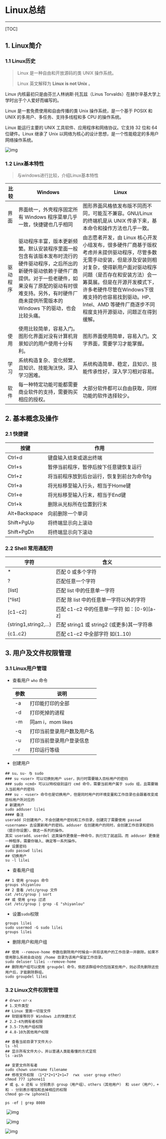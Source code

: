 # Linux总结
--------------------------------------
[TOC]
## 1. Linux简介

### 1.1 Linux历史

> Linux 是一种自由和开放源码的类 UNIX 操作系统。 
>
> Linux 英文解释为 **Linux is not Unix** 。

Linux 内核最初只是由芬兰人林纳斯·托瓦兹（Linus Torvalds）在赫尔辛基大学上学时出于个人爱好而编写的。

Linux 是一套免费使用和自由传播的类 Unix 操作系统，是一个基于 POSIX 和 UNIX 的多用户、多任务、支持多线程和多 CPU 的操作系统。

Linux 能运行主要的 UNIX 工具软件、应用程序和网络协议。它支持 32 位和 64 位硬件。Linux 继承了 Unix 以网络为核心的设计思想，是一个性能稳定的多用户网络操作系统。

![img](https://www.runoob.com/wp-content/uploads/2014/06/1511849829609658.jpg) 

### 1.2 Linx基本特性

> 与windows进行比较，介绍Linux基本特性

| 比较     | Windows                                                      | Linux                                                        |
| -------- | ------------------------------------------------------------ | ------------------------------------------------------------ |
| 界面     | 界面统一，外壳程序固定所有 Windows 程序菜单几乎一致，快捷键也几乎相同 | 图形界面风格依发布版不同而不同，可能互不兼容。GNU/Linux 的终端机是从 UNIX 传承下来，基本命令和操作方法也几乎一致。 |
| 驱动程序 | 驱动程序丰富，版本更新频繁。默认安装程序里面一般包含有该版本发布时流行的硬件驱动程序，之后所出的新硬件驱动依赖于硬件厂商提供。对于一些老硬件，如果没有了原配的驱动有时很难支持。另外，有时硬件厂商未提供所需版本的 Windows 下的驱动，也会比较头痛。 | 由志愿者开发，由 Linux 核心开发小组发布，很多硬件厂商基于版权考虑并未提供驱动程序，尽管多数无需手动安装，但是涉及安装则相对复杂，使得新用户面对驱动程序问题（是否存在和安装方法）会一筹莫展。但是在开源开发模式下，许多老硬件尽管在Windows下很难支持的也容易找到驱动。HP、Intel、AMD 等硬件厂商逐步不同程度支持开源驱动，问题正在得到缓解。 |
| 使用     | 使用比较简单，容易入门。图形化界面对没有计算机背景知识的用户使用十分有利。 | 图形界面使用简单，容易入门。文字界面，需要学习才能掌握。     |
| 学习     | 系统构造复杂、变化频繁，且知识、技能淘汰快，深入学习困难。   | 系统构造简单、稳定，且知识、技能传承性好，深入学习相对容易。 |
| 软件     | 每一种特定功能可能都需要商业软件的支持，需要购买相应的授权。 | 大部分软件都可以自由获取，同样功能的软件选择较少。           |





## 2. 基本概念及操作

### 2.1 快捷键

|按键|作用|
| ---- | ---- |
|Ctrl+d|键盘输入结束或退出终端|
|Ctrl+s|暂停当前程序，暂停后按下任意键恢复运行|
|Ctrl+z|将当前程序放到后台运行，恢复到前台为命令fg|
|Ctrl+a|将光标移至输入行头，相当于Home键|
|Ctrl+e|将光标移至输入行末，相当于End键|
|Ctrl+k|删除从光标所在位置到行末|
|Alt+Backspace|向前删除一个单词|
|Shift+PgUp|将终端显示向上滚动|
|Shift+PgDn|将终端显示向下滚动|

### 2.2 Shell 常用通配符

|字符|含义|
| ---- | ---- |
|*|匹配 0 或多个字符|
|?|匹配任意一个字符|
|[list]|匹配 list 中的任意单一字符|
|[^list]|匹配 除 list 中的任意单一字符以外的字符|
|[c1-c2]|匹配 c1-c2 中的任意单一字符 如：[0-9][a-z]|
|{string1,string2,...}|匹配 string1 或 string2 (或更多)其一字符串|
|{c1..c2}|匹配 c1-c2 中全部字符 如{1..10}|

## 3. 用户及文件权限管理

### 3.1 Linux用户管理

- 查看用户 `who` 命令

  |参数|说明|
  | ---- | ---- |
  |-a|打印能打印的全部|
  |-d|打印死掉的进程|
  |-m|同am i，mom likes|
  |-q|打印当前登录用户数及用户名|
  |-u|打印当前登录用户登录信息|
  |-r|打印运行等级|

- 创建用户
```shell
## su，su- 与 sudo
### su <user> 可以切换到用户 user，执行时需要输入目标用户的密码
### sudo <cmd> 可以以特权级别运行 cmd 命令，需要当前用户属于 sudo 组，且需要输入当前用户的密码
### su - <user> 命令也是切换用户，但是同时用户的环境变量和工作目录也会跟着改变成目标用户所对应的
# 新建用户
sudo adduser lilei
#### 备注
useradd 只创建用户，不会创建用户密码和工作目录，创建完了需要使用 passwd <username> 去设置新用户的密码。adduser 在创建用户的同时，会创建工作目录和密码（提示你设置），做这一系列的操作。
其实 useradd、userdel 这类操作更像是一种命令，执行完了就返回。而 adduser 更像是一种程序，需要你输入、确定等一系列操作。
## 设置密码
sudo passwd lilei
## 切换用户
su -l lilei
```

- 查看用户组

```shell
## 1 使用 groups 命令
groups shiyanlou
## 2 查看 /etc/group 文件
cat /etc/group | sort
## 或 使用 grep 过滤
cat /etc/group | grep -E "shiyanlou"
```

- 设置`sudo`权限

```shell
groups lilei
sudo usermod -G sudo lilei
groups lilei
```

- 删除用户和用户组
```shell
## 使用 --remove-home 参数在删除用户时候会一并将该用户的工作目录一并删除。如果不使用那么系统会自动在 /home 目录为该用户保留工作目录。
sudo deluser lilei --remove-home
## 删除用户组可以使用 groupdel 命令，倘若该群组中仍包括某些用户，则必须先删除这些用户后，才能删除群组。
sudo groupdel lilei
```

### 3.2 Linux文件权限管理

```shell
# drwxr-xr-x
# 1.文件类型  
## Linux 里面一切皆文件
## 软链接等同于 Windows 上的快捷方式
# 2.2-4为拥有者权限
# 3.5-7为用户组权限
# 4.8-10为其他用户权限

## 查看当前目录下文件大小
ls -hl
## 显示所有文件大小，并以普通人类能看懂的方式呈现
ls -asSh

## 变更文件所有者
sudo chown username filename
## 修改文件权限 （1*2*2+1*2+1=7  rwx  user group other）
chmod 777 iphone11
# 或 g、o 还有 u 分别表示 group（用户组）、others（其他用户） 和 user（用户），+ 和 - 分别表示增加和去掉相应的权限
chmod go-rw iphone11

ps -ef | grep 8080
```



​                                 ![img](https://doc.shiyanlou.com/linux_base/3-9.png) 

​                                                      ![img](https://doc.shiyanlou.com/linux_base/3-10.png) 







![img](https://doc.shiyanlou.com/linux_base/4-1.png) 






